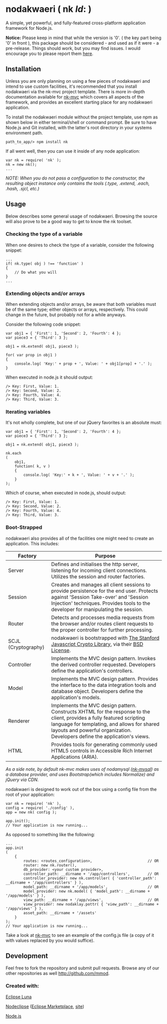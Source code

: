 # nodakwaeri ( nk $Id:$ )

A simple, yet powerful, and fully-featured cross-platform application framework for Node.js.

<b>Notice:</b>
Please keep in mind that while the version is '0'.<anything> ( the key part being '0' in front ), this package should be considered - and used as if it were - a pre-release.  Things should work, but you may find issues.  I would encourage you to please report them [here](https://github.com/mmod/nodakwaeri/issues).


## Installation

Unless you are only planning on using a few pieces of nodakwaeri and intend to use custom facilities, it's recommended that you install nodakwaeri via the nk-mvc project template.  There is more in-depth documentation available for [nk-mvc](http://www.github.com/mmod/nk-mvc/) which covers all aspects of the framework, and provides an excellent starting place for any nodakwaeri application. 


To install the nodakwaeri module without the project template, use npm as shown below in either terminal/shell or command prompt.  Be sure to have Node.js and Git installed, with the latter's root directory in your systems environment path.

```
path_to_app/> npm install nk
```

If all went well, then you can use it inside of any node application:

```node
var nk = require( 'nk' );
nk = new nk();
...
```

<i>NOTE: When you do not pass a configuration to the constructor, the resulting object instance only contains the tools (.type, .extend, .each, .hash, .sjcl, etc.)</i>


## Usage

Below describes some general usage of nodakwaeri.  Browsing the source will also prove to be a good way to get to know the nk toolset.


### Checking the type of a variable

When one desires to check the type of a variable, consider the following snippet:

```node
...
if( nk.type( obj ) !== 'function' )
{
	// Do what you will
} 
...
```


### Extending objects and/or arrays

When extending objects and/or arrays, be aware that both variables must be of the same type; either objects or arrays, respectively.  This could change in the future, but probably not for a while anyways.

Consider the following code snippet:

```node
var obj1 = { 'First': 1, 'Second': 2, 'Fourth': 4 };
var piece3 = { 'Third': 3 };

obj1 = nk.extend( obj1, piece3 );

for( var prop in obj1 )
{
	console.log( 'Key:' + prop + ', Value: ' + obj1[prop] + '.' );
}
```

When executed in node.js it should output:

```
/> Key: First, Value: 1.
/> Key: Second, Value: 2.
/> Key: Fourth, Value: 4.
/> Key: Third, Value: 3.
```


### Iterating variables

It's not wholly complete, but one of our jQuery favorites is an absolute must:

```node
var obj1 = { 'First': 1, 'Second': 2, 'Fourth': 4 };
var piece3 = { 'Third': 3 };

obj1 = nk.extend( obj1, piece3 );

nk.each
(
	obj1,
	function( k, v )
	{
		console.log( 'Key:' + k + ', Value: ' + v + '.' );
	} 
);
```

Which of course, when executed in node.js, should output:

```
/> Key: First, Value: 1.
/> Key: Second, Value: 2.
/> Key: Fourth, Value: 4.
/> Key: Third, Value: 3.
```


### Boot-Strapped

nodakwaeri also provides all of the facilities one might need to create an application.  This includes:

Factory | Purpose
--------|--------
Server  | Defines and initialises the http server, listening for incoming client connections.  Utilizes the session and router factories.
Session | Creates and manages all client sessions to provide persistence for the end user.  Protects against 'Session Take-over' and 'Session Injection' techniques.  Provides tools to the developer for manipulating the session.
Router  | Detects and processes media requests from the browser and/or routes client requests to the proper controller for further processing.
SCJL (Cryptography) | nodakwaeri is bootstrapped with [The Stanford Javascript Crypto Library](http://crypto.stanford.edu/sjcl/), via their [BSD License](https://github.com/bitwiseshiftleft/sjcl/blob/master/README/bsd.txt).
Controller | Implements the MVC design pattern.  Invokes the derived controller requested. Developers define the application's controllers.
Model | Implements the MVC design pattern.  Provides the interface to the data integration tools and database object.  Developers define the application's models.
Renderer | Implements the MVC design pattern.  Constructs XHTML for the response to the client, provides a fully featured scripting language for templating, and allows for shared layouts and powerful organization.  Developers define the application's views.
HTML | Provides tools for generating commonly used HTML5 controls in Accessible Rich Internet Applications (ARIA).

<i>As a side note, by default nk-mvc makes uses of nodamysql ([nk-mysql](https://github.com/mmod/nodamysql)) as a database provider, and uses Bootstrap(which includes Normalize) and jQuery via CDN.</i>

nodakwaeri is designed to work out of the box using a config file from the root of your application:

```node
var nk = require( 'nk' ),
config = require( './config' ),
app = new nk( config );

app.init();
// Your application is now running...
```

As opposed to something like the following:

```node
...
app.init
(
	{	
	 	routes: <routes_configuration>,							// OR
	 	router: new nk.router(),
	 	db_provider: <your custom provider>,
	 	controller_path: __dirname + '/app/controllers',		// OR
		controller_provider: new nk.controller( { 'controller_path': __dirname + '/app/controllers' } ),
		model_path: __dirname + '/app/models',					// OR
		model_provider: new nk.model( { 'model_path': __dirname + '/app/models' } ),
		view_path: __dirname + '/app/views',					// OR	
		view_provider: new nodaklay.pottr( { 'view_path': __dirname + '/app/views' } ),
		asset_path: __dirname + '/assets'	
	}
);
// Your application is now running...
```

Take a look at [nk-mvc](http://www.github.com/mmod/nk-mvc/blob/master/config.js) to see an example of the config.js file (a copy of it with values replaced by you would suffice).


## Development

Feel free to fork the repository and submit pull requests. Browse any of our other repositories as well http://github.com/mmod.


### Created with:

[Eclipse Luna](https://www.eclipse.org/downloads/)

[Nodeclipse](https://github.com/Nodeclipse/nodeclipse-1)
 ([Eclipse Marketplace](http://marketplace.eclipse.org/content/nodeclipse), [site](http://www.nodeclipse.org))

[Node.js](http://nodejs.org)